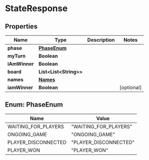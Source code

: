 

# StateResponse


## Properties

| Name | Type | Description | Notes |
|------------ | ------------- | ------------- | -------------|
|**phase** | [**PhaseEnum**](#PhaseEnum) |  |  |
|**myTurn** | **Boolean** |  |  |
|**iAmWinner** | **Boolean** |  |  |
|**board** | **List&lt;List&lt;String&gt;&gt;** |  |  |
|**names** | [**Names**](Names.md) |  |  |
|**iamWinner** | **Boolean** |  |  [optional] |



## Enum: PhaseEnum

| Name | Value |
|---- | -----|
| WAITING_FOR_PLAYERS | &quot;WAITING_FOR_PLAYERS&quot; |
| ONGOING_GAME | &quot;ONGOING_GAME&quot; |
| PLAYER_DISCONNECTED | &quot;PLAYER_DISCONNECTED&quot; |
| PLAYER_WON | &quot;PLAYER_WON&quot; |



